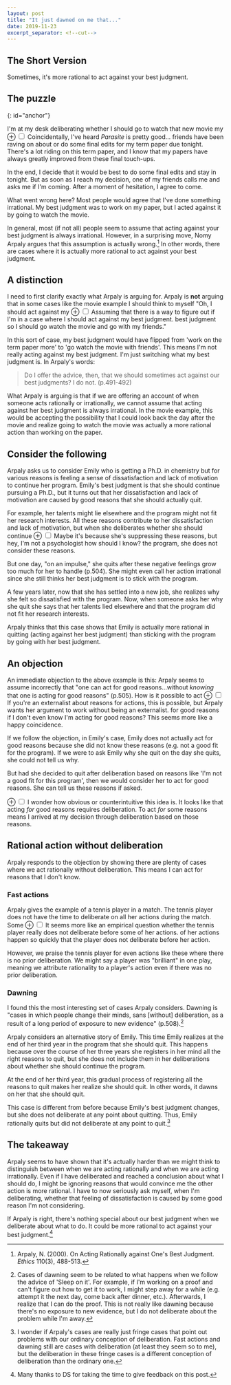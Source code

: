 ```yaml
---
layout: post
title: "It just dawned on me that..."
date: 2019-11-23
excerpt_separator: <!--cut-->
---
```


## The Short Version
Sometimes, it's more rational to act against your best judgment.

<!--cut-->

## The puzzle
{: id="anchor"}

I'm at my desk deliberating whether I should go to watch that new movie my
<label for="mn-demo" class="margin-toggle">&#8853;</label>
<input type="checkbox" class="margin-toggle"/>
<span class="marginnote">
  Coincidentally, I've heard *Parasite* is pretty good...
</span>
friends have been raving on about or do some final edits for my term paper
due tonight. There's a lot riding on this term paper, and I know that my
papers have always greatly improved from these final touch-ups.

In the end,
I decide that it would be best to do some final edits and stay in tonight. But
as soon as I reach my decision, one of my friends calls me and asks me if I'm coming.
After a moment of hesitation, I agree to come.

What went wrong here? Most people would agree that I've done something
irrational. My best judgment was to work on my paper, but I acted against it by
going to watch the movie.

In general, most (if not all) people seem to assume that acting against
your best judgment is always irrational. However, in a surprising move, Nomy
Arpaly argues that this assumption is actually wrong.[^paper] In other words,
there are cases where it is actually more rational to act against your
best judgment.

[^paper]: Arpaly, N. (2000). On Acting Rationally against One's Best Judgment. *Ethics* 110(3), 488-513.

## A distinction
I need to first clarify exactly what Arpaly is arguing for. Arpaly is **not** arguing
that in some cases like the movie example I should think to myself "Oh, I should act against my
<label for="mn-demo" class="margin-toggle">&#8853;</label>
<input type="checkbox" class="margin-toggle"/>
<span class="marginnote">
  Assuming that there is a way to figure out if I'm in a case where I should
  act against my best judgment.
</span>
best judgment so I should go watch the movie and go with my friends."

In this sort of case, my
best judgment would have flipped from 'work on the term paper more' to
'go watch the movie with friends'. This means I'm not really acting against
my best judgment. I'm just switching what my best judgment is. In Arpaly's
words:

> Do I offer the advice, then, that we should sometimes act against
> our best judgments? I do not. (p.491-492)

What Arpaly is arguing is that if we are offering an account of when someone
acts rationally or irrationally, we cannot assume that acting against her
best judgment is always irrational. In the movie example, this would be accepting
the possibility that I could look back the day after the movie and
realize going to watch the movie was actually a more rational action than
working on the paper.

<!-- MAKE CLEAR THE DISTINCTION BETWEEN MANUAL AND ACCOUNT -->

## Consider the following

Arpaly asks us to consider Emily who is getting a Ph.D. in chemistry but for
various reasons is feeling a sense of dissatisfaction and
lack of motivation to continue her
program. Emily's best judgment is that she should continue pursuing a Ph.D., but
it turns out that her dissatisfaction and lack of motivation are caused by good reasons that she
should actually quit.

For example, her talents might lie elsewhere and the
program might not fit her research interests. All these reasons contribute
to her dissatisfaction and lack of motivation, but when she deliberates whether she should continue
<label for="mn-demo" class="margin-toggle">&#8853;</label>
<input type="checkbox" class="margin-toggle"/>
<span class="marginnote">
  Maybe it's because she's suppressing these reasons,
  but hey, I'm not a psychologist
  how should I know?
</span>
the program, she does not consider these reasons.

But one day, "on an impulse," she quits after these negative feelings grow too
much for her to handle (p.504). She might even call her action irrational since she
still thinks her best judgment is to stick with the program.

A few years
later, now that she has settled into a new job,
she realizes why she felt so dissatisfied with the program. Now, when
someone asks her why she quit she says that her talents lied elsewhere and
that the program did not fit her research interests.

Arpaly thinks that this case shows that Emily is actually more rational in
quitting (acting against her best judgment) than sticking with the program
by going with her best judgment.

## An objection

An immediate objection to the above example is this: Arpaly seems to
assume incorrectly that "one can act for good reasons...without *knowing*
that one is acting for good reasons" (p.505). How is it possible to act
<label for="mn-demo" class="margin-toggle">&#8853;</label>
<input type="checkbox" class="margin-toggle"/>
<span class="marginnote">
  If you're an externalist about reasons for actions, this is possible, but
  Arpaly wants her argument to work without being an externalist.
</span>
for good reasons if I don't even know I'm acting for good reasons?
This seems more like a happy coincidence.


If we follow the objection, in Emily's case, Emily does not actually act for good
reasons because she did not know these reasons (e.g. not a good fit for the program).
If we were to ask Emily why she quit on the day she quits, she could
not tell us why.

But had she decided to quit after deliberation based on
reasons like 'I'm not a good fit for this program', then we would consider
her to act for good reasons. She can tell us these reasons if asked.

<label for="mn-demo" class="margin-toggle">&#8853;</label>
<input type="checkbox" class="margin-toggle"/>
<span class="marginnote">
  I wonder how obvious or counterintuitive this idea is.
</span>
It looks like that acting *for* good reasons requires deliberation. To act
*for* some reasons means I arrived at my decision through
deliberation based on those reasons.

## Rational action without deliberation

Arpaly responds to the objection by showing there are plenty of cases
where we act rationally without deliberation. This means I can act
for reasons that I don't know.

### Fast actions

Arpaly gives the example of a tennis player in a match. The tennis player
does not have the time to deliberate on all her actions during the match. Some
<label for="mn-demo" class="margin-toggle">&#8853;</label>
<input type="checkbox" class="margin-toggle"/>
<span class="marginnote">
  It seems more like an
  empirical question whether the tennis player really
  does not deliberate before some of her actions.
</span>
of her actions happen so quickly that the player does not deliberate before
her action.

However, we praise the tennis player for even actions like these
where there is no prior deliberation. We might say a player was "brilliant"
in one play, meaning we attribute rationality to a player's action even if
there was no prior deliberation.

### Dawning

I found this the most interesting set of cases Arpaly considers. Dawning is
"cases in which people change their minds, sans [without] deliberation,
as a result of a long period of exposure to new evidence" (p.508).[^related]

[^related]: Cases of dawning seem to be related to what happens when we follow the advice of 'Sleep on it'. For example, if I'm working on a proof and can't figure out how to get it to work, I might step away for a while (e.g. attempt it the next day, come back after dinner, etc.). Afterwards, I realize that I can do the proof. This is not really like dawning because there's no exposure to new evidence, but I do not deliberate about the problem while I'm away.

Arpaly considers an alternative story of Emily. This time Emily realizes at the
end of her third year in the program that she should quit. This happens because
over the course of her three years she registers in her mind all the
right reasons to quit, but she does not include them in her deliberations about whether
she should
continue the program.

At the end of her third year, this gradual process of
registering all the reasons to quit makes her realize she should quit. In
other words, it dawns
on her that she should quit.

This case is different from before because Emily's best
judgment changes, but she does not deliberate at any point about quitting.
Thus, Emily rationally quits but did not deliberate at any point to quit.[^fringe]

[^fringe]: I wonder if Arpaly's cases are really just fringe cases that point out problems with our ordinary conception of deliberation. Fast actions and dawning still are cases with deliberation (at least they seem so to me), but the deliberation in these fringe cases is a different conception of deliberation than the ordinary one.

## The takeaway

Arpaly seems to have shown that it's actually harder than we might think to distinguish
between when we are acting rationally
and when we are acting irrationally. Even if I have deliberated and reached a conclusion
about what I should do, I might be ignoring reasons that
would convince me the other action is more rational. I have to now seriously
ask myself, when I'm deliberating, whether that feeling of dissatisfaction is
caused by some good reason I'm not considering.

If Arpaly is right, there's nothing special about our best judgment
when we deliberate about what to do. It could be more rational to act against your
best judgment.[^thanks]

[^thanks]: Many thanks to DS for taking the time to give feedback on this post.
